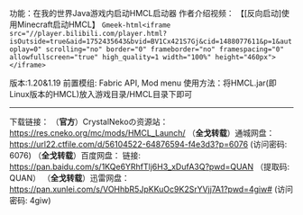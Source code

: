 功能：在我的世界Java游戏内启动HMCL启动器
作者介绍视频：    【[反向启动]使用Minecraft启动HMCL】 
`Gmeek-html<iframe src="//player.bilibili.com/player.html?isOutside=true&aid=1752435643&bvid=BV1Cx421S7Gj&cid=1488077611&p=1&autoplay=0" scrolling="no" border="0" frameborder="no" framespacing="0" allowfullscreen="true" high_quality=1 width="100%" height="460px"></iframe>`

版本:1.20&1.19
前置模组: Fabric API, Mod menu
使用方法：将HMCL.jar(即Linux版本的HMCL)放入游戏目录/HMCL目录下即可
***
下载链接：
（**官方**）CrystalNekoの资源站：
https://res.cneko.org/mc/mods/HMCL_Launch/
（**全戈转载**）通城网盘：
https://url22.ctfile.com/d/56104522-64876594-f4e3d3?p=6076 (访问密码: 6076)
（**全戈转载**）百度网盘：
链接: https://pan.baidu.com/s/1KQe6YRhfTlj6H3_xDufA3Q?pwd=QUAN （提取码: QUAN）
（**全戈转载**）迅雷网盘：
https://pan.xunlei.com/s/VOHhbR5JpKKuOc9K2SrYVjj7A1?pwd=4giw# (访问密码: 4giw)
